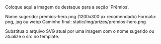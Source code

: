 Coloque aqui a imagem de destaque para a seção 'Prêmios'.

Nome sugerido: premios-hero.png (1200x300 px recomendado)
Formato: png, jpg ou webp
Caminho final: static/img/prizes/premios-hero.png

Substitua o arquivo SVG atual por uma imagem com o nome sugerido ou atualize o src no template.
